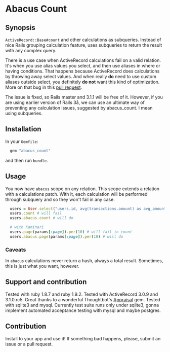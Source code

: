 # Abacus Count #

## Synopsis ##

`ActiveRecord::Base#count` and other calculations as subqueries. Instead of nice Rails grouping calculation feature, uses subqueries to return the result with any complex query.

There is a use case when ActiveRecord calculations fail on a valid relation. It's when you use alias values you select, and then use aliases in where or having conditions. That happens because ActiveRecord does calculations by throwing away select values. And when really **do** need to use custom aliases outside select, you definitely **do not** want this kind of optimization. More on that bug in this [pull request](https://github.com/rails/rails/pull/1969).

The issue is fixed, so Rails master and 3.1.1 will be free of it. However, if you are using earlier version of Rails 3å, we can use an ultimate way of preventing any calculation issues, suggested by abacus_count. I mean using subqueries.

## Installation ##

In your `Gemfile`:

``` ruby
  gem "abacus_count"
```

and then run `bundle`.

## Usage ##

You now have `abacus` scope on any relation. This scope extends a relation with a calculations patch. With it, each calculation will be performed through subquery and so they won't fail in any case.

``` ruby
  users = User.select("users.id, avg(transactions.amount) as avg_amount").joins(:transactions).group("user_id").having("avg_amount >= 15")
  users.count # will fail
  users.abacus.count # will do

  # with Kaminari
  users.page(params[:page]).per(10) # will fail in count
  users.abacus.page(params[:page]).per(10) # will do
```

### Caveats ###

In `abacus` calculations never return a hash, always a total result. Sometimes, this is just what you want, however.

## Support and contribution ##
Tested with ruby 1.8.7 and ruby 1.9.2. Tested with ActiveRecord 3.0.9 and 3.1.0.rc5. Great thanks to a wonderful Thoughtbot's [Appraisal](https://github.com/thoughtbot/appraisal) gem. Tested with sqlite3 and mysql. Currently test suite runs only under sqlite3, gonna implement automated acceptance testing with mysql and maybe postgres.

## Contribution ##

Install to your app and use it! If something bad happens, please, submit an issue or a pull request.
